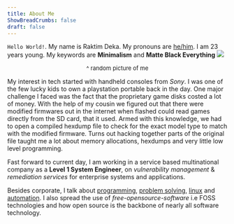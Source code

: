 ```yaml
---
title: About Me
ShowBreadCrumbs: false
draft: false
---
```

`Hello World!`. My name is Raktim Deka. My pronouns are <u>he/him</u>. 
I am 23 years young. My keywords are **Minimalism** and **Matte Black Everything**
![](me-picture.jpg#center) <p style="text-align:center;"> <font size="2"> ^ random picture of me </font> </p>

My interest in tech started with handheld consoles from *Sony*. I was one of the few lucky kids
to own a playstation portable back in the day. One major challenge I faced was the fact that the
proprietary game disks costed a lot of money. With the help of my cousin we figured out that
there were modified firmwares out in the internet when flashed could read games directly from the
SD card, that it used. Armed with this knowledge, we had to open a compiled hexdump file to check for
the exact model type to match with the modified firmware. Turns out hacking together parts of the original
file taught me a lot about memory allocations, hexdumps and very little low level programming.

Fast forward to current day, I am working in a service based multinational company
as a **Level 1 System Engineer**, on *vulnerability management* & *remediation services* for 
enterprise systems and applications.

Besides corporate, I talk about <u>programming</u>, <u>problem solving</u>, <u>linux</u> and <u>automation</u>.
I also spread the use of _free-opensource-software_ i.e FOSS technologies and how open source is the backbone 
of nearly all software technology.
 

